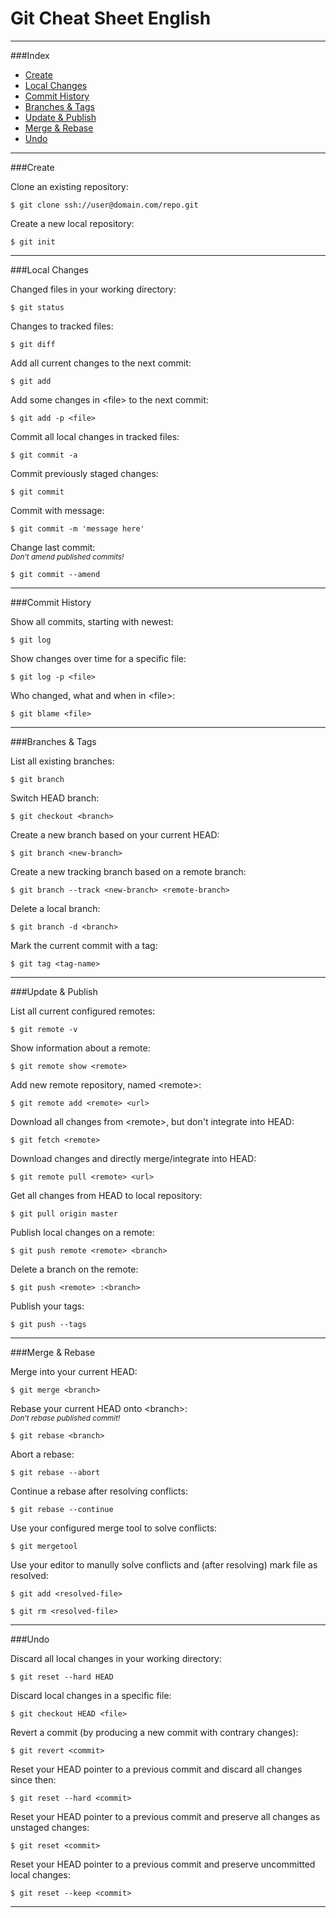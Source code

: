 Git Cheat Sheet English
===============

<hr>

###Index
* [Create](#create)
* [Local Changes](#local-changes)
* [Commit History](#commit-history)
* [Branches & Tags](#branches--tags)
* [Update & Publish](#update--publish)
* [Merge & Rebase](#merge--rebase)
* [Undo](#undo)

<hr>
###Create

Clone an existing repository:
```
$ git clone ssh://user@domain.com/repo.git
```

Create a new local repository:
```
$ git init
```

<hr>
###Local Changes

Changed files in your working directory:
```
$ git status
```

Changes to tracked files:
```
$ git diff
```

Add all current changes to the next commit:
```
$ git add
```

Add some changes in &lt;file&gt; to the next commit:
```
$ git add -p <file>
```

Commit all local changes in tracked files:
```
$ git commit -a
```

Commit previously staged changes:
```
$ git commit
```

Commit with message:
```
$ git commit -m 'message here'
```

Change last commit:<br>
<em><sub>Don't amend published commits!</sub></em>
```
$ git commit --amend
```

<hr>
###Commit History

Show all commits, starting with newest:
```
$ git log
```

Show changes over time for a specific file:
```
$ git log -p <file>
```

Who changed, what and when in &lt;file&gt;:
```
$ git blame <file>
```

<hr>
###Branches & Tags

List all existing branches:
```
$ git branch
```

Switch HEAD branch:
```
$ git checkout <branch>
```

Create a new branch based on your current HEAD:
```
$ git branch <new-branch>
```

Create a new tracking branch based on a remote branch:
```
$ git branch --track <new-branch> <remote-branch>
```

Delete a local branch:
```
$ git branch -d <branch>
```

Mark the current commit with a tag:
```
$ git tag <tag-name>
```

<hr>
###Update & Publish

List all current configured remotes:
```
$ git remote -v
```

Show information about a remote:
```
$ git remote show <remote>
```

Add new remote repository, named &lt;remote&gt;:
```
$ git remote add <remote> <url>
```

Download all changes from &lt;remote&gt;, but don't integrate into HEAD:
```
$ git fetch <remote>
```

Download changes and directly merge/integrate into HEAD:
```
$ git remote pull <remote> <url>
```

Get all changes from HEAD to local repository:
```
$ git pull origin master
```

Publish local changes on a remote:
```
$ git push remote <remote> <branch>
```

Delete a branch on the remote:
```
$ git push <remote> :<branch>
```

Publish your tags:
```
$ git push --tags
```

<hr>
###Merge & Rebase

Merge <branch> into your current HEAD:
```
$ git merge <branch>
```

Rebase your current HEAD onto &lt;branch&gt;:<br>
<em><sub>Don't rebase published commit!</sub></em>
```
$ git rebase <branch>
```

Abort a rebase:
```
$ git rebase --abort
```

Continue a rebase after resolving conflicts:
```
$ git rebase --continue
```

Use your configured merge tool to solve conflicts:
```
$ git mergetool
```

Use your editor to manully solve conflicts and (after resolving) mark file as resolved:
```
$ git add <resolved-file>
```
```
$ git rm <resolved-file>
```

<hr>
###Undo

Discard all local changes in your working directory:
```
$ git reset --hard HEAD
```

Discard local changes in a specific file:
```
$ git checkout HEAD <file>
```

Revert a commit (by producing a new commit with contrary changes):
```
$ git revert <commit>
```

Reset your HEAD pointer to a previous commit and discard all changes since then:
```
$ git reset --hard <commit>
```

Reset your HEAD pointer to a previous commit and preserve all changes as unstaged changes:
```
$ git reset <commit>
```

Reset your HEAD pointer to a previous commit and preserve uncommitted local changes:
```
$ git reset --keep <commit>
```

<hr>
